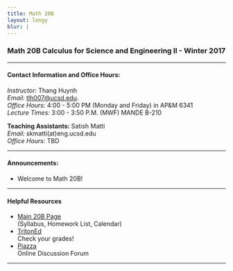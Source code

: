 ```yaml
---
title: Math 20B
layout: longy
blur: |
---
```

### Math 20B Calculus for Science and Engineering II - Winter 2017  

---

#### Contact Information and Office Hours:  

*Instructor:* Thang Huynh  
*Email:* [tlh007@ucsd.edu][email].    
*Office Hours:* 4:00 - 5:00 PM (Monday and Friday) in AP&M 6341  
*Lecture Times:* 3:00 - 3:50 P.M. (MWF)	MANDE B-210  


[email]: mailto:tlh007@ucsd.edu

**Teaching Assistants:** Satish Matti  
*Email:* skmatti(at)eng.ucsd.edu  
*Office Hours:* TBD  


---  

#### Announcements:  

  - Welcome to Math 20B!
  
--- 

#### Helpful Resources  

  - [Main 20B Page][math20b]  
    (Syllabus, Homework List, Calendar)  
  - [TritonEd][tritoned]  
    Check your grades!  
  - [Piazza][piazza]  
    Online Discussion Forum  
  
[math20b]:http://www.math.ucsd.edu/~abowers/20b/index.html
[tritoned]:https://tritoned.ucsd.edu
[piazza]:https://piazza.com/ucsd

---




